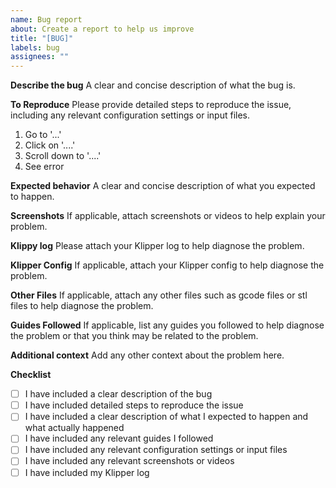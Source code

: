 ```yaml
---
name: Bug report
about: Create a report to help us improve
title: "[BUG]"
labels: bug
assignees: ""
---
```


**Describe the bug**
A clear and concise description of what the bug is.

**To Reproduce**
Please provide detailed steps to reproduce the issue, including any relevant configuration settings or input files.

1. Go to '...'
2. Click on '....'
3. Scroll down to '....'
4. See error

**Expected behavior**
A clear and concise description of what you expected to happen.

**Screenshots**
If applicable, attach screenshots or videos to help explain your problem.

**Klippy log**
Please attach your Klipper log to help diagnose the problem.

**Klipper Config**
If applicable, attach your Klipper config to help diagnose the problem.

**Other Files**
If applicable, attach any other files such as gcode files or stl files to help diagnose the problem.

**Guides Followed**
If applicable, list any guides you followed to help diagnose the problem or that you think may be related to the problem.

**Additional context**
Add any other context about the problem here.

**Checklist**

- [ ] I have included a clear description of the bug
- [ ] I have included detailed steps to reproduce the issue
- [ ] I have included a clear description of what I expected to happen and what actually happened
- [ ] I have included any relevant guides I followed
- [ ] I have included any relevant configuration settings or input files
- [ ] I have included any relevant screenshots or videos
- [ ] I have included my Klipper log
